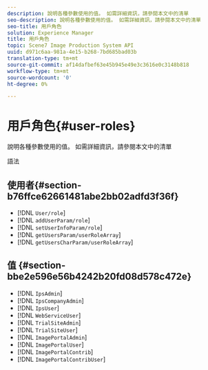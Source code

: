 ```yaml
---
description: 說明各種參數使用的值。 如需詳細資訊，請參閱本文中的清單
seo-description: 說明各種參數使用的值。 如需詳細資訊，請參閱本文中的清單
seo-title: 用戶角色
solution: Experience Manager
title: 用戶角色
topic: Scene7 Image Production System API
uuid: d971c6aa-981a-4e15-b268-7bd685bad03b
translation-type: tm+mt
source-git-commit: af14dafbef63e45b945e49e3c3616e0c3148b818
workflow-type: tm+mt
source-wordcount: '0'
ht-degree: 0%

---
```



# 用戶角色{#user-roles}

說明各種參數使用的值。 如需詳細資訊，請參閱本文中的清單

語法

## 使用者{#section-b76ffce62661481abe2bb02adfd3f36f}

* [!DNL `User/role`]
* [!DNL `addUserParam/role`]
* [!DNL `setUserInfoParam/role`]
* [!DNL `getUsersParam/userRoleArray`]
* [!DNL `getUsersCharParam/userRoleArray`]

## 值 {#section-bbe2e596e56b4242b20fd08d578c472e}

* [!DNL `IpsAdmin`]
* [!DNL `IpsCompanyAdmin`]
* [!DNL `IpsUser`]
* [!DNL `WebServiceUser`]
* [!DNL `TrialSiteAdmin`]
* [!DNL `TrialSiteUser`]
* [!DNL `ImagePortalAdmin`]
* [!DNL `ImagePortalUser`]
* [!DNL `ImagePortalContrib`]
* [!DNL `ImagePortalContribUser`]

